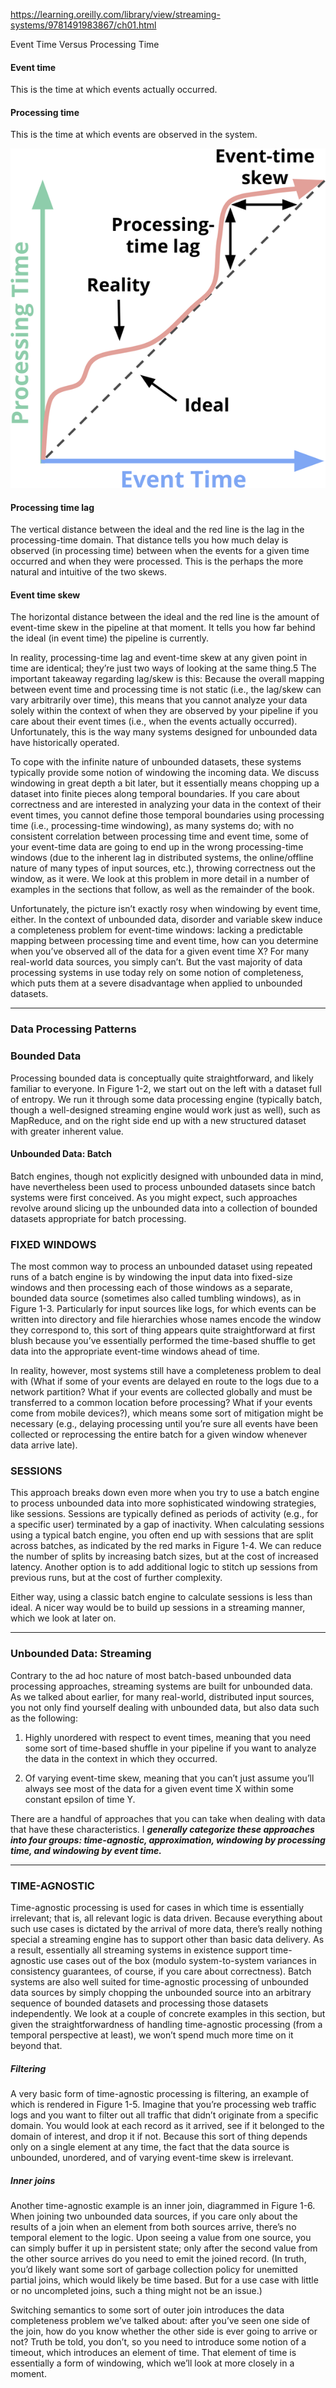 https://learning.oreilly.com/library/view/streaming-systems/9781491983867/ch01.html


Event Time Versus Processing Time

#### Event time
This is the time at which events actually occurred.

#### Processing time
This is the time at which events are observed in the system.

![time-domain-mapping.png](./img/time-domain-mapping.png)

#### Processing time lag
The vertical distance between the ideal and the red line is the lag in the processing-time domain. That distance tells you how much delay is observed (in processing time) between when the events for a given time occurred and when they were processed. This is the perhaps the more natural and intuitive of the two skews.

#### Event time skew
The horizontal distance between the ideal and the red line is the amount of event-time skew in the pipeline at that moment. It tells you how far behind the ideal (in event time) the pipeline is currently.


In reality, processing-time lag and event-time skew at any given point in time are identical; they’re just two ways of looking at the same thing.5 The important takeaway regarding lag/skew is this: Because the overall mapping between event time and processing time is not static (i.e., the lag/skew can vary arbitrarily over time), this means that you cannot analyze your data solely within the context of when they are observed by your pipeline if you care about their event times (i.e., when the events actually occurred). Unfortunately, this is the way many systems designed for unbounded data have historically operated.

 To cope with the infinite nature of unbounded datasets, these systems typically provide some notion of windowing the incoming data. We discuss windowing in great depth a bit later, but it essentially means chopping up a dataset into finite pieces along temporal boundaries. If you care about correctness and are interested in analyzing your data in the context of their event times, you cannot define those temporal boundaries using processing time (i.e., processing-time windowing), as many systems do; with no consistent correlation between processing time and event time, some of your event-time data are going to end up in the wrong processing-time windows (due to the inherent lag in distributed systems, the online/offline nature of many types of input sources, etc.), throwing correctness out the window, as it were. We look at this problem in more detail in a number of examples in the sections that follow, as well as the remainder of the book.
 
 
Unfortunately, the picture isn’t exactly rosy when windowing by event time, either. In the context of unbounded data, disorder and variable skew induce a completeness problem for event-time windows: lacking a predictable mapping between processing time and event time, how can you determine when you’ve observed all of the data for a given event time X? For many real-world data sources, you simply can’t. But the vast majority of data processing systems in use today rely on some notion of completeness, which puts them at a severe disadvantage when applied to unbounded datasets.
 
 
 ---------------------------------------------------------------------------------------------------------------------
  
 ### Data Processing Patterns

### Bounded Data
Processing bounded data is conceptually quite straightforward, and likely familiar to everyone. In Figure 1-2, we start out on the left with a dataset full of entropy. We run it through some data processing engine (typically batch, though a well-designed streaming engine would work just as well), such as MapReduce, and on the right side end up with a new structured dataset with greater inherent value.

#### Unbounded Data: Batch
Batch engines, though not explicitly designed with unbounded data in mind, have nevertheless been used to process unbounded datasets since batch systems were first conceived. As you might expect, such approaches revolve around slicing up the unbounded data into a collection of bounded datasets appropriate for batch processing.

### FIXED WINDOWS
The most common way to process an unbounded dataset using repeated runs of a batch engine is by windowing the input data into fixed-size windows and then processing each of those windows as a separate, bounded data source (sometimes also called tumbling windows), as in Figure 1-3. Particularly for input sources like logs, for which events can be written into directory and file hierarchies whose names encode the window they correspond to, this sort of thing appears quite straightforward at first blush because you’ve essentially performed the time-based shuffle to get data into the appropriate event-time windows ahead of time.

In reality, however, most systems still have a completeness problem to deal with (What if some of your events are delayed en route to the logs due to a network partition? What if your events are collected globally and must be transferred to a common location before processing? What if your events come from mobile devices?), which means some sort of mitigation might be necessary (e.g., delaying processing until you’re sure all events have been collected or reprocessing the entire batch for a given window whenever data arrive late).

### SESSIONS
This approach breaks down even more when you try to use a batch engine to process unbounded data into more sophisticated windowing strategies, like sessions. Sessions are typically defined as periods of activity (e.g., for a specific user) terminated by a gap of inactivity. When calculating sessions using a typical batch engine, you often end up with sessions that are split across batches, as indicated by the red marks in Figure 1-4. We can reduce the number of splits by increasing batch sizes, but at the cost of increased latency. Another option is to add additional logic to stitch up sessions from previous runs, but at the cost of further complexity.

Either way, using a classic batch engine to calculate sessions is less than ideal. A nicer way would be to build up sessions in a streaming manner, which we look at later on.

--------------------------------------------------------------------------------------------------------------------

### Unbounded Data: Streaming
Contrary to the ad hoc nature of most batch-based unbounded data processing approaches, streaming systems are built for unbounded data. As we talked about earlier, for many real-world, distributed input sources, you not only find yourself dealing with unbounded data, but also data such as the following:

1) Highly unordered with respect to event times, meaning that you need some sort of time-based shuffle in your pipeline if you want to analyze the data in the context in which they occurred.

2) Of varying event-time skew, meaning that you can’t just assume you’ll always see most of the data for a given event time X within some constant epsilon of time Y.

There are a handful of approaches that you can take when dealing with data that have these characteristics. I ***generally categorize these approaches into four groups: time-agnostic, approximation, windowing by processing time, and windowing by event time.***

-----------------------------------------------------------------------------------------------------------------------

### TIME-AGNOSTIC
Time-agnostic processing is used for cases in which time is essentially irrelevant; that is, all relevant logic is data driven. Because everything about such use cases is dictated by the arrival of more data, there’s really nothing special a streaming engine has to support other than basic data delivery. As a result, essentially all streaming systems in existence support time-agnostic use cases out of the box (modulo system-to-system variances in consistency guarantees, of course, if you care about correctness). Batch systems are also well suited for time-agnostic processing of unbounded data sources by simply chopping the unbounded source into an arbitrary sequence of bounded datasets and processing those datasets independently. We look at a couple of concrete examples in this section, but given the straightforwardness of handling time-agnostic processing (from a temporal perspective at least), we won’t spend much more time on it beyond that.


##### Filtering
A very basic form of time-agnostic processing is filtering, an example of which is rendered in Figure 1-5. Imagine that you’re processing web traffic logs and you want to filter out all traffic that didn’t originate from a specific domain. You would look at each record as it arrived, see if it belonged to the domain of interest, and drop it if not. Because this sort of thing depends only on a single element at any time, the fact that the data source is unbounded, unordered, and of varying event-time skew is irrelevant.



##### Inner joins
Another time-agnostic example is an inner join, diagrammed in Figure 1-6. When joining two unbounded data sources, if you care only about the results of a join when an element from both sources arrive, there’s no temporal element to the logic. Upon seeing a value from one source, you can simply buffer it up in persistent state; only after the second value from the other source arrives do you need to emit the joined record. (In truth, you’d likely want some sort of garbage collection policy for unemitted partial joins, which would likely be time based. But for a use case with little or no uncompleted joins, such a thing might not be an issue.)

Switching semantics to some sort of outer join introduces the data completeness problem we’ve talked about: after you’ve seen one side of the join, how do you know whether the other side is ever going to arrive or not? Truth be told, you don’t, so you need to introduce some notion of a timeout, which introduces an element of time. That element of time is essentially a form of windowing, which we’ll look at more closely in a moment.


